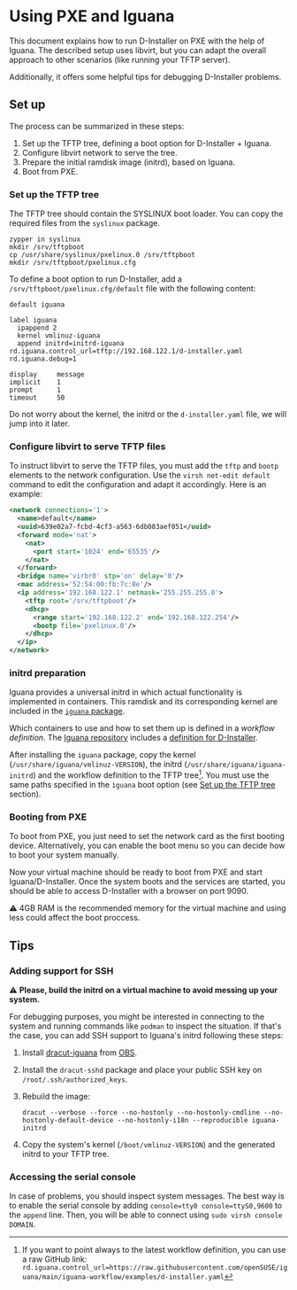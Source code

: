 # Using PXE and Iguana

This document explains how to run D-Installer on PXE with the help of Iguana. The described setup
uses libvirt, but you can adapt the overall approach to other scenarios (like running your TFTP
server).

Additionally, it offers some helpful tips for debugging D-Installer problems.

## Set up

The process can be summarized in these steps:

1. Set up the TFTP tree, defining a boot option for D-Installer + Iguana.
2. Configure libvirt network to serve the tree.
3. Prepare the initial ramdisk image (initrd), based on Iguana.
4. Boot from PXE.

### Set up the TFTP tree

The TFTP tree should contain the SYSLINUX boot loader. You can copy the required files from the
`syslinux` package.

    zypper in syslinux
    mkdir /srv/tftpboot
    cp /usr/share/syslinux/pxelinux.0 /srv/tftpboot
    mkdir /srv/tftpboot/pxelinux.cfg

To define a boot option to run D-Installer, add a `/srv/tftpboot/pxelinux.cfg/default` file with the
following content:

```
default iguana

label iguana
  ipappend 2
  kernel vmlinuz-iguana
  append initrd=initrd-iguana rd.iguana.control_url=tftp://192.168.122.1/d-installer.yaml rd.iguana.debug=1

display		message
implicit	1
prompt		1
timeout		50
```

Do not worry about the kernel, the initrd or the `d-installer.yaml` file, we will jump into it
later.

### Configure libvirt to serve TFTP files

To instruct libvirt to serve the TFTP files, you must add the `tftp` and `bootp` elements to the
network configuration. Use the `virsh net-edit default` command to edit the configuration and adapt
it accordingly. Here is an example:

```xml
<network connections='1'>
  <name>default</name>
  <uuid>639e02a7-fcbd-4cf3-a563-6db083aef051</uuid>
  <forward mode='nat'>
    <nat>
      <port start='1024' end='65535'/>
    </nat>
  </forward>
  <bridge name='virbr0' stp='on' delay='0'/>
  <mac address='52:54:00:fb:7c:8e'/>
  <ip address='192.168.122.1' netmask='255.255.255.0'>
    <tftp root='/srv/tftpboot'/>
    <dhcp>
      <range start='192.168.122.2' end='192.168.122.254'/>
      <bootp file='pxelinux.0'/>
    </dhcp>
  </ip>
</network>
```

### initrd preparation

Iguana provides a universal initrd in which actual functionality is implemented in containers. This
ramdisk and its corresponding kernel are included in the [`iguana`
package](https://build.opensuse.org/package/show/home:oholecek:iguana/iguana).

Which containers to use and how to set them up is defined in a *workflow definition*. The [Iguana
repository](https://github.com/openSUSE/iguana) includes a [definition for
D-Installer](https://github.com/openSUSE/iguana/blob/main/iguana-workflow/examples/d-installer.yaml).

After installing the `iguana` package, copy the kernel (`/usr/share/iguana/vmlinuz-VERSION`), the
initrd (`/usr/share/iguana/iguana-initrd`) and the workflow definition to the TFTP tree[^1]. You must
use the same paths specified in the `ìguana` boot option (see [Set up the TFTP
tree](#set-up-the-tftp-tree) section).

[^1]: If you want to point always to the latest workflow definition, you can use a raw GitHub
link: `rd.iguana.control_url=https://raw.githubusercontent.com/openSUSE/iguana/main/iguana-workflow/examples/d-installer.yaml`

### Booting from PXE

To boot from PXE, you just need to set the network card as the first booting device. Alternatively,
you can enable the boot menu so you can decide how to boot your system manually.

Now your virtual machine should be ready to boot from PXE and start Iguana/D-Installer. Once the
system boots and the services are started, you should be able to access D-Installer with a browser
on port 9090.

:warning: 4GB RAM is the recommended memory for the virtual machine and using less could affect the
boot proccess.

## Tips

### Adding support for SSH

:warning: **Please, build the initrd on a virtual machine to avoid messing up your system.**

For debugging purposes, you might be interested in connecting to the system and running commands
like `podman` to inspect the situation. If that's the case, you can add SSH support to Iguana's
initrd following these steps:

1. Install [dracut-iguana](https://github.com/openSUSE/iguana/tree/main/dracut-iguana) from
[OBS](https://build.opensuse.org/package/show/home:oholecek:iguana/dracut-iguana).

2. Install the `dracut-sshd` package and place your public SSH key on `/root/.ssh/authorized_keys`.

3. Rebuild the image:

       dracut --verbose --force --no-hostonly --no-hostonly-cmdline --no-hostonly-default-device --no-hostonly-i18n --reproducible iguana-initrd

4. Copy the system's kernel (`/boot/vmlinuz-VERSION`) and the generated initrd to your TFTP tree.

### Accessing the serial console

In case of problems, you should inspect system messages. The best way is to enable the serial
console by adding `console=tty0 console=ttyS0,9600` to the `append` line. Then, you will be able to
connect using `sudo virsh console DOMAIN`.
